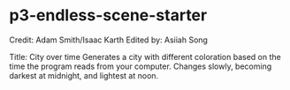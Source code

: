 # p3-endless-scene-starter

Credit: Adam Smith/Isaac Karth 
Edited by: Asiiah Song

Title: City over time
Generates a city with different coloration based on the time the program reads from your computer. Changes slowly, becoming darkest at midnight, and lightest at noon.